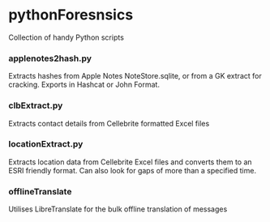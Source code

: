 # pythonForesnsics

Collection of handy Python scripts

### applenotes2hash.py

Extracts hashes from Apple Notes NoteStore.sqlite, or from a GK extract for cracking. Exports in Hashcat or John Format.

### clbExtract.py

Extracts contact details from Cellebrite formatted Excel files

### locationExtract.py

Extracts location data from Cellebrite Excel files and converts them to an ESRI friendly format. Can also look for gaps of more than a specified time.

### offlineTranslate

Utilises LibreTranslate for the bulk offline translation of messages
